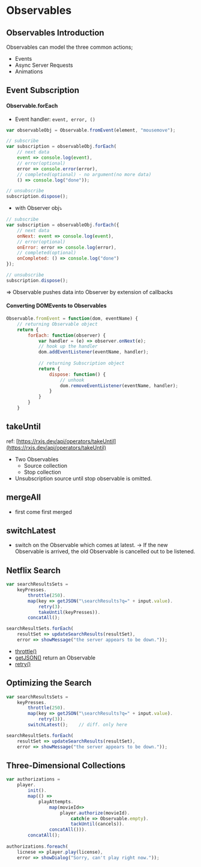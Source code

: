# Observables

## Observables Introduction

Observables can model the three common actions;

* Events
* Async Server Requests
* Animations

## Event Subscription

#### Observable.forEach

* Event handler: `event, error, ()`

```javascript
var observableObj = Observable.fromEvent(element, "mousemove");

// subscribe
var subscription = observableObj.forEach(
    // next data
    event => console.log(event),
    // error(optional)
    error => console.error(error),
    // completed(optional) - no argument(no more data)
    () => console.log("done"));

// unsubscribe
subscription.dispose(); 
```

* with Observer obj⤵

```javascript
// subscribe
var subscription = observableObj.forEach({
    // next data
    onNext: event => console.log(event),
    // error(optional)
    onError: error => console.log(error),
    // completed(optional)
    onCompleted: () => console.log("done")
});

// unsubscribe
subscription.dispose(); 
```

=&gt; Observable pushes data into Observer by extension of callbacks

#### Converting DOMEvents to Observables

```javascript
Observable.fromEvent = function(dom, eventName) {
    // returning Observable object
    return {
        forEach: function(observer) {
            var handler = (e) => observer.onNext(e);
            // hook up the handler
            dom.addEventListener(eventName, handler);
            
            // returning Subscription object
            return {
                dispose: function() {
                    // unhook
                    dom.removeEventListener(eventName, handler);
                }
            }
        }
    }
```

## takeUntil

ref: [https://rxjs.dev/api/operators/takeUntil](https://rxjs.dev/api/operators/takeUntil)

* Two Observables
  * Source collection
  * Stop collection
* Unsubscription source until stop observable is omitted.

## mergeAll

* first come first merged

## switchLatest

* switch on the Observable which comes at latest. -&gt; If the new Observable is arrived, the old Observable is cancelled out to be listened.

## Netflix Search

```javascript
var searchResultsSets = 
    keyPresses.
        throttle(250).
        map(key => getJSON("\searchResults?q=" + input.value).
            retry(3).
            takeUntil(keyPresses)).
        concatAll();

searchResultSets.forEach(
    resultSet => updateSearchResults(resultSet),
    error => showMessage("the server appears to be down."));
```

* [throttle\(\)](https://rxjs.dev/api/operators/throttle)
* [getJSON\(\)](https://rxjs-dev.firebaseapp.com/api/ajax/ajax) return an Observable
* [retry\(\)](https://rxjs.dev/api/operators/retry)

## Optimizing the Search

```javascript
var searchResultsSets = 
    keyPresses.
        throttle(250).
        map(key => getJSON("\searchResults?q=" + input.value).
            retry(3)).
        switchLatest();    // diff. only here

searchResultSets.forEach(
    resultSet => updateSearchResults(resultSet),
    error => showMessage("the server appears to be down."));
```

## Three-Dimensional Collections

```javascript
var authorizations = 
    player.
        init().
        map(() => 
            playAttempts.
                map(movieId=>
                    player.authorize(movieId).
                        catch(e => Observable.empty).
                        tackUntil(cancels)).
                concatAll())).
        concatAll();
        
authorizations.foreach(
    licnese => player.play(license),
    error => showDialog("Sorry, can't play right now."));
```



#### 



